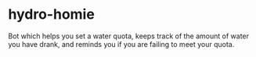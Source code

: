 # hydro-homie
 Bot which helps you set a water quota, keeps track of the amount of water you have drank, and reminds you if you are failing to meet your quota.
